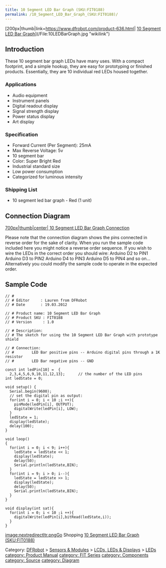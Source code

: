 ```yaml
---
title: 10 Segment LED Bar Graph (SKU:FIT0188)
permalink: /10_Segment_LED_Bar_Graph_(SKU:FIT0188)/
---
```


[200px|thumb|link=<https://www.dfrobot.com/product-636.html>| [10 Segment LED Bar Graph](https://www.dfrobot.com/product-636.html)](/File:10LEDBarGraph.jpg "wikilink")

Introduction
------------

These 10 segment bar graph LEDs have many uses. With a compact footprint, and a simple hookup, they are easy for prototyping or finished products. Essentially, they are 10 individual red LEDs housed together.

### Applications

-   Audio equipment
-   Instrument panels
-   Digital readout display
-   Signal strength display
-   Power status display
-   Art display

### Specification

-   Forward Current (Per Segment): 25mA
-   Max Reverse Voltage: 5v
-   10 segment bar
-   Color: Super Bright Red
-   Industrial standard size
-   Low power consumption
-   Categorized for luminous intensity

### Shipping List

-   10 segment led bar graph - Red (1 unit)

Connection Diagram
------------------

[700px|thumb|center| 10 Segment LED Bar Graph Connection](/File:FIT0188_Connection.png "wikilink")

Please note that the connection diagram shows the pins connected in reverse order for the sake of clarity. When you run the sample code included here you might notice a reverse order sequence. If you wish to wire the LEDs in the correct order you should wire:
Arduino D2 to PIN1
Arduino D3 to PIN2
Arduino D4 to PIN3
Arduino D5 to PIN4
and so on...
Alternatively you could modify the sample code to operate in the expected order.

Sample Code
-----------

~~~~ {.cpp}
// #
// # Editor     : Lauren from DFRobot
// # Date       : 19.03.2012

// # Product name: 10 Segment LED Bar Graph
// # Product SKU : FIT0188
// # Version     : 1.0

// # Description:
// # The sketch for using the 10 Segment LED Bar Graph with prototype shield

// # Connection:
// #        LED Bar positive pins -- Arduino digital pins through a 1K resistor
// #        LED Bar negative pins -- GND

const int ledPin[10] =  {
  2,3,4,5,6,9,10,11,12,13};      // the number of the LED pins
int ledState = 0;

void setup() {
  Serial.begin(9600);
  // set the digital pin as output:
  for(int i = 0; i < 10 ;i ++){
    pinMode(ledPin[i], OUTPUT);
    digitalWrite(ledPin[i], LOW);
  }
  ledState = 1;
  display(ledState);
  delay(100);
}

void loop()
{
  for(int i = 0; i < 9; i++){
    ledState = ledState << 1;
    display(ledState);
    delay(50);
    Serial.println(ledState,BIN);
  }
  for(int i = 9; i > 0; i--){
    ledState = ledState >> 1;
    display(ledState);
    delay(50);
    Serial.println(ledState,BIN);
  }
}

void display(int sat){
  for(int i = 0; i < 10 ;i ++){
    digitalWrite(ledPin[i],bitRead(ledState,i));
  }
}
~~~~




[image:nextredirectltr.pngGo](/image:nextredirectltr.png "wikilink") Shopping [10 Segment LED Bar Graph (SKU:FIT0188)](https://www.dfrobot.com/product-636.html)

Category: [DFRobot](https://www.dfrobot.com/) \> [Sensors & Modules](https://www.dfrobot.com/category-156.html) \> [LCDs, LEDs & Displays](https://www.dfrobot.com/category-53.html) \> [LEDs](https://www.dfrobot.com/category-131.html) [category: Product Manual](/category:_Product_Manual "wikilink") [category: FIT Series](/category:_FIT_Series "wikilink") [category: Components](/category:_Components "wikilink") [category: Source](/category:_Source "wikilink") [category: Diagram](/category:_Diagram "wikilink")

<img src="https://pic1.zhimg.com/v2-1e30e53cee57c2e6d7e8197242daaba8_b.png" alt="" style="max-width:100%;">
<img src="https://pic4.zhimg.com/v2-f60ffad0fb4cc8a398806bfbc8ab432b_b.png" alt="" style="max-width:100%;">
<img src="https://www.dfrobot.com/wiki/images/thumb/4/47/DRI0027_Diagram.png/550px-DRI0027_Diagram.png" alt="" style="max-width:100%;">
<img src="https://pic1.zhimg.com/v2-df593a933ac90282206f0cbe442a1f34_r.png" alt="" style="max-width:100%;">
<img src="https://www.dfrobot.com/wiki/images/thumb/4/47/DRI0027_Diagram.png/550px-DRI0027_Diagram.png" alt="" style="max-width:100%;">

